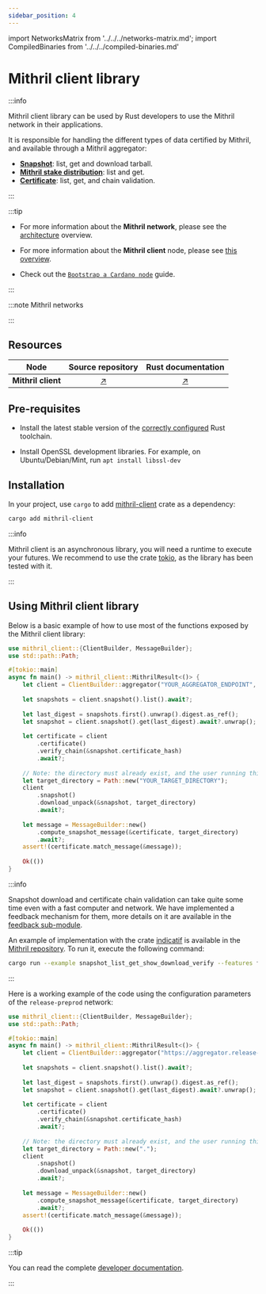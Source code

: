 ```yaml
---
sidebar_position: 4
---
```


import NetworksMatrix from '../../../networks-matrix.md';
import CompiledBinaries from '../../../compiled-binaries.md'

# Mithril client library

:::info

Mithril client library can be used by Rust developers to use the Mithril network in their applications.

It is responsible for handling the different types of data certified by Mithril, and available through a Mithril aggregator:
- [**Snapshot**](../../../glossary.md#snapshot): list, get and download tarball.
- [**Mithril stake distribution**](../../../glossary.md#stake-distribution): list and get.
- [**Certificate**](../../../glossary.md#certificate): list, get, and chain validation.

:::

:::tip

* For more information about the **Mithril network**, please see the [architecture](../../../mithril/mithril-network/architecture.md) overview.

* For more information about the **Mithril client** node, please see [this overview](../../../mithril/mithril-network/client.md).

* Check out the [`Bootstrap a Cardano node`](../../getting-started/bootstrap-cardano-node.md) guide.

:::

:::note Mithril networks

<NetworksMatrix />

:::

## Resources

| Node | Source repository | Rust documentation |
|:-:|:-----------------:|:------------------:|
**Mithril client** | [:arrow_upper_right:](https://github.com/input-output-hk/mithril/tree/main/mithril-client) | [:arrow_upper_right:](https://mithril.network/mithril-client/doc/mithril_client/index.html) |

## Pre-requisites

* Install the latest stable version of the [correctly configured](https://www.rust-lang.org/learn/get-started) Rust toolchain.

* Install OpenSSL development libraries. For example, on Ubuntu/Debian/Mint, run `apt install libssl-dev`

## Installation

In your project, use `cargo` to add [mithril-client](https://crates.io/crates/mithril-client) crate as a dependency:

```bash
cargo add mithril-client
```

:::info

Mithril client is an asynchronous library, you will need a runtime to execute your futures. We recommend to use the crate [tokio](https://crates.io/crates/tokio), as the library has been tested with it.

:::

## Using Mithril client library

Below is a basic example of how to use most of the functions exposed by the Mithril client library:

```rust title="/src/main.rs"
use mithril_client::{ClientBuilder, MessageBuilder};
use std::path::Path;

#[tokio::main]
async fn main() -> mithril_client::MithrilResult<()> {
    let client = ClientBuilder::aggregator("YOUR_AGGREGATOR_ENDPOINT", "YOUR_GENESIS_VERIFICATION_KEY").build()?;
    
    let snapshots = client.snapshot().list().await?;
    
    let last_digest = snapshots.first().unwrap().digest.as_ref();
    let snapshot = client.snapshot().get(last_digest).await?.unwrap();
    
    let certificate = client
        .certificate()
        .verify_chain(&snapshot.certificate_hash)
        .await?;
    
    // Note: the directory must already exist, and the user running this code must have read/write access to it.
    let target_directory = Path::new("YOUR_TARGET_DIRECTORY");
    client
        .snapshot()
        .download_unpack(&snapshot, target_directory)
        .await?;
    
    let message = MessageBuilder::new()
        .compute_snapshot_message(&certificate, target_directory)
        .await?;
    assert!(certificate.match_message(&message));
    
    Ok(())
}
```

:::info

Snapshot download and certificate chain validation can take quite some time even with a fast computer and network. We have implemented a feedback mechanism for them, more details on it are available in the [feedback sub-module](https://mithril.network/rust-doc/mithril_client/feedback/index.html).

An example of implementation with the crate [indicatif](https://crates.io/crates/indicatif) is available in the [Mithril repository](https://github.com/input-output-hk/mithril/tree/main/mithril-client/examples/snapshot_list_get_show_download_verify.rs). To run it, execute the following command:

```bash
cargo run --example snapshot_list_get_show_download_verify --features fs
```

:::

Here is a working example of the code using the configuration parameters of the `release-preprod` network:

```rust title="/src/main.rs"
use mithril_client::{ClientBuilder, MessageBuilder};
use std::path::Path;

#[tokio::main]
async fn main() -> mithril_client::MithrilResult<()> {
    let client = ClientBuilder::aggregator("https://aggregator.release-preprod.api.mithril.network/aggregator", "5b3132372c37332c3132342c3136312c362c3133372c3133312c3231332c3230372c3131372c3139382c38352c3137362c3139392c3136322c3234312c36382c3132332c3131392c3134352c31332c3233322c3234332c34392c3232392c322c3234392c3230352c3230352c33392c3233352c34345d").build()?;
    
    let snapshots = client.snapshot().list().await?;
    
    let last_digest = snapshots.first().unwrap().digest.as_ref();
    let snapshot = client.snapshot().get(last_digest).await?.unwrap();
    
    let certificate = client
        .certificate()
        .verify_chain(&snapshot.certificate_hash)
        .await?;
    
    // Note: the directory must already exist, and the user running this code must have read/write access to it.
    let target_directory = Path::new(".");
    client
        .snapshot()
        .download_unpack(&snapshot, target_directory)
        .await?;
    
    let message = MessageBuilder::new()
        .compute_snapshot_message(&certificate, target_directory)
        .await?;
    assert!(certificate.match_message(&message));
    
    Ok(())
}
```

:::tip

You can read the complete [developer documentation](https://mithril.network/rust-doc/mithril_client/index.html).

:::